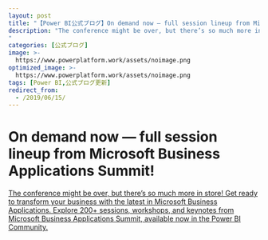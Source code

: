 ```yaml
---
layout: post
title: "【Power BI公式ブログ】On demand now — full session lineup from Microsoft Business Applications Summit!"
description: "The conference might be over, but there’s so much more in store! Get ready to transform your business with the latest in Microsoft Business Applications. Explore 200+ sessions, workshops, and keynotes from Microsoft Business Applications Summit, available now in the Power BI Community.
"
categories: [公式ブログ]
image: >-
  https://www.powerplatform.work/assets/noimage.png
optimized_image: >-
  https://www.powerplatform.work/assets/noimage.png
tags: [Power BI,公式ブログ更新]
redirect_from:
  - /2019/06/15/
---
```


# On demand now — full session lineup from Microsoft Business Applications Summit!

[The conference might be over, but there’s so much more in store! Get ready to transform your business with the latest in Microsoft Business Applications. Explore 200+ sessions, workshops, and keynotes from Microsoft Business Applications Summit, available now in the Power BI Community.
](https://powerbi.microsoft.com/ja-jp/blog/on-demand-now-full-session-lineup-from-microsoft-business-applications-summit/)
